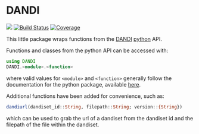 # DANDI
[![](https://img.shields.io/badge/docs-dev-blue.svg)](https://brendanjohnharris.github.io/DANDI.jl/dev)
[![Build Status](https://github.com/brendanjohnharris/DANDI.jl/actions/workflows/CI.yml/badge.svg?branch=main)](https://github.com/brendanjohnharris/DANDI.jl/actions/workflows/CI.yml?query=branch%3Amain)
[![Coverage](https://codecov.io/gh/brendanjohnharris/DANDI.jl/branch/main/graph/badge.svg)](https://codecov.io/gh/brendanjohnharris/DANDI.jl)

This little package wraps functions from the [DANDI](https://dandiarchive.org/) [python](https://github.com/dandi/dandi-cli) API.

Functions and classes from the python API can be accessed with:
```julia
using DANDI
DANDI.<module>.<function>
```
where valid values for `<module>` and `<function>` generally follow the documentation for the python package, available [here](https://dandi.readthedocs.io/en/latest/).

Additional functions have been added for convenience, such as:
```julia
dandiurl(dandiset_id::String, filepath::String; version::{String})
```
which can be used to grab the url of a dandiset from the dandiset id and the filepath of the file within the dandiset.